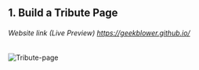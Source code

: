 ## 1. Build a Tribute Page
###### Website link (Live Preview) https://geekblower.github.io/

![Tribute-page](https://user-images.githubusercontent.com/40789486/73194289-fcf08900-4151-11ea-8704-b3c16a769062.png)